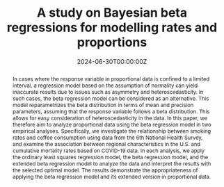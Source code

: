 ---
title: "A study on Bayesian beta regressions for modelling rates and proportions"
authors:
- admin
- Jaeoh Kim
- Seongil Jo
date: "2024-06-30T00:00:00Z"
doi: "10.5351/KJAS.2024.37.3.339"

# Schedule page publish date (NOT publication's date).
publishDate: "2024-07-01T00:00:00Z"

# Publication type.
publication_types: ["article-journal"] # "article" 또는 "article-journal"

# Publication name and optional abbreviated publication name.
publication: "In *The Korean Journal of Applied Statistics*, 2024, Vol. 37, No. 3, 339-353"
publication_short: "In *KJAS*"

abstract: "In cases where the response variable in proportional data is confined to a limited interval, a regression model based on the assumption of normality can yield inaccurate results due to issues such as asymmetry and heteroscedasticity. In such cases, the beta regression model can be considered as an alternative. This model reparametrizes the beta distribution in terms of mean and precision parameters, assuming that the response variable follows a beta distribution. This allows for easy consideration of heteroscedasticity in the data. In this paper, we therefore aim to analyze proportional data using the beta regression model in two empirical analyses. Specifically, we investigate the relationship between smoking rates and coffee consumption using data from the 6th National Health Survey, and examine the association between regional characteristics in the U.S. and cumulative mortality rates based on COVID-19 data. In each analysis, we apply the ordinary least squares regression model, the beta regression model, and the extended beta regression model to analyze the data and interpret the results with the selected optimal model. The results demonstrate the appropriateness of applying the beta regression model and its extended version in proportional data."

# Summary. An optional shortened abstract..
summary: "비율자료 모델링을 위한 베타회귀 : 흡연율과 COVID-19 로 인한 사망률 자료를 실증 분석"

tags:
- bayesian
- Beta Regression
- Proportion Data

featured: true
image:
  preview_only: true
---